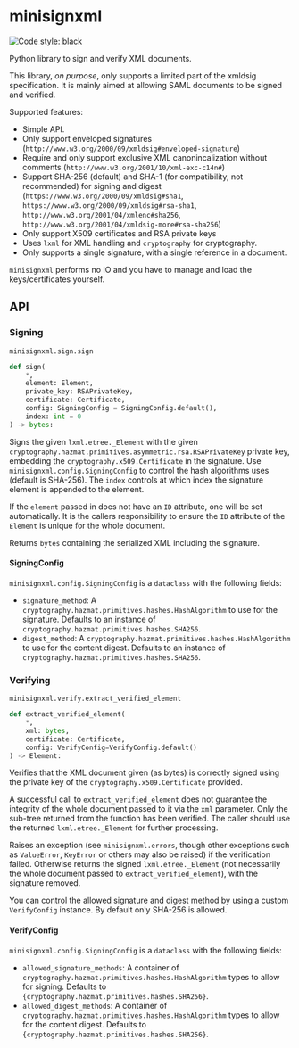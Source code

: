 # minisignxml

[![Code style: black](https://img.shields.io/badge/code%20style-black-000000.svg)](https://github.com/psf/black)


Python library to sign and verify XML documents. 

This library, *on purpose*, only supports a limited part of the xmldsig specification. It is mainly aimed at allowing SAML documents to be signed and verified.

Supported features:

* Simple API.
* Only support enveloped signatures (`http://www.w3.org/2000/09/xmldsig#enveloped-signature`)
* Require and only support exclusive XML canonincalization without comments (`http://www.w3.org/2001/10/xml-exc-c14n#`)
* Support SHA-256 (default) and SHA-1 (for compatibility, not recommended) for signing and digest (`https://www.w3.org/2000/09/xmldsig#sha1`, `https://www.w3.org/2000/09/xmldsig#rsa-sha1`, `http://www.w3.org/2001/04/xmlenc#sha256`, `http://www.w3.org/2001/04/xmldsig-more#rsa-sha256`)
* Only support X509 certificates and RSA private keys
* Uses `lxml` for XML handling and `cryptography` for cryptography.
* Only supports a single signature, with a single reference in a document.

`minisignxml` performs no IO and you have to manage and load the keys/certificates yourself.

## API

### Signing

`minisignxml.sign.sign`

```python
def sign(
    *,
    element: Element,
    private_key: RSAPrivateKey,
    certificate: Certificate,
    config: SigningConfig = SigningConfig.default(),
    index: int = 0
) -> bytes:
```

Signs the given `lxml.etree._Element` with the given `cryptography.hazmat.primitives.asymmetric.rsa.RSAPrivateKey` private key, embedding the `cryptography.x509.Certificate` in the signature. Use `minisignxml.config.SigningConfig` to control the hash algorithms uses (default is SHA-256). The `index` controls at which index the signature element is appended to the element.

If the `element` passed in does not have an `ID` attribute, one will be set automatically. It is the callers responsibility to ensure the `ID` attribute of the `Element` is unique for the whole document.

Returns `bytes` containing the serialized XML including the signature. 

#### SigningConfig

`minisignxml.config.SigningConfig` is a `dataclass` with the following fields:

* `signature_method`: A `cryptography.hazmat.primitives.hashes.HashAlgorithm` to use for the signature. Defaults to an instance of `cryptography.hazmat.primitives.hashes.SHA256`.
* `digest_method`: A `cryptography.hazmat.primitives.hashes.HashAlgorithm` to use for the content digest. Defaults to an instance of `cryptography.hazmat.primitives.hashes.SHA256`.


### Verifying

`minisignxml.verify.extract_verified_element`

```python
def extract_verified_element(
    *, 
    xml: bytes, 
    certificate: Certificate,  
    config: VerifyConfig=VerifyConfig.default()
) -> Element:
```

Verifies that the XML document given (as bytes) is correctly signed using the private key of the `cryptography.x509.Certificate` provided. 

A successful call to `extract_verified_element` does not guarantee the integrity of the whole document passed to it via the `xml` parameter. Only the sub-tree returned from the function has been verified. The caller should use the returned `lxml.etree._Element` for further processing.

Raises an exception (see `minisignxml.errors`, though other exceptions such as `ValueError`, `KeyError` or others may also be raised) if the verification failed. Otherwise returns the signed `lxml.etree._Element` (not necessarily the whole document passed to `extract_verified_element`), with the signature removed.

You can control the allowed signature and digest method by using a custom `VerifyConfig` instance. By default only SHA-256 is allowed.

#### VerifyConfig

`minisignxml.config.SigningConfig` is a `dataclass` with the following fields:

* `allowed_signature_methods`: A container of `cryptography.hazmat.primitives.hashes.HashAlgorithm` types to allow for signing. Defaults to `{cryptography.hazmat.primitives.hashes.SHA256}`.
* `allowed_digest_methods`: A container of `cryptography.hazmat.primitives.hashes.HashAlgorithm` types to allow for the content digest. Defaults to `{cryptography.hazmat.primitives.hashes.SHA256}`.
